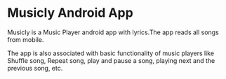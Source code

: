 # Musicly Android App

Musicly is a Music Player android app with lyrics.The app reads all songs from mobile.

The app is also associated with basic functionality of music players like Shuffle song, Repeat song, play and pause a song, playing next and the previous song, etc.
